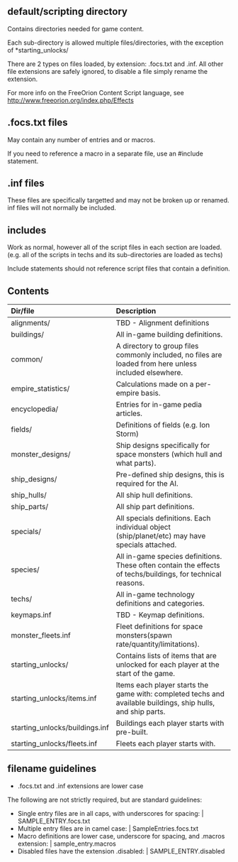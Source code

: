 ## default/scripting directory

Contains directories needed for game content.

Each sub-directory is allowed multiple files/directories, 
with the exception of *starting_unlocks/

There are 2 types on files loaded, by extension: .focs.txt and .inf.
All other file extensions are safely ignored, to disable a file simply rename the extension.

For more info on the FreeOrion Content Script language, see http://www.freeorion.org/index.php/Effects

## .focs.txt files

May contain any number of entries and or macros.

If you need to reference a macro in a separate file, use an #include statement.

## .inf files

These files are specifically targetted and may not be broken up or renamed.
inf files will not normally be included.

## includes

Work as normal, however all of the script files in each section are loaded.
(e.g. all of the scripts in techs and its sub-directories are loaded as techs)

Include statements should not reference script files that contain a definition.

## Contents

| Dir/file | Description |
| :--- | :--- |
| alignments/ | TBD - Alignment definitions |
| buildings/ | All in-game building definitions. |
| common/ | A directory to group files commonly included, no files are loaded from here unless included elsewhere. |
| empire_statistics/ | Calculations made on a per-empire basis. |
| encyclopedia/ | Entries for in-game pedia articles. |
| fields/ | Definitions of fields (e.g. Ion Storm) |
| monster_designs/ | Ship designs specifically for space monsters (which hull and what parts). |
| ship_designs/ | Pre-defined ship designs, this is required for the AI. |
| ship_hulls/ | All ship hull definitions. |
| ship_parts/ | All ship part definitions. |
| specials/ | All specials definitions.  Each individual object (ship/planet/etc) may have specials attached. |
| species/ | All in-game species definitions.  These often contain the effects of techs/buildings, for technical reasons. |
| techs/ | All in-game technology definitions and categories. |
| keymaps.inf | TBD - Keymap definitions. |
| monster_fleets.inf | Fleet definitions for space monsters(spawn rate/quantity/limitations). |
| starting_unlocks/ | Contains lists of items that are unlocked for each player at the start of the game. |
| starting_unlocks/items.inf | Items each player starts the game with: completed techs and available buildings, ship hulls, and ship parts. |
| starting_unlocks/buildings.inf | Buildings each player starts with pre-built. |
| starting_unlocks/fleets.inf | Fleets each player starts with. |


## filename guidelines

* .focs.txt and .inf extensions are lower case

The following are not strictly required, but are standard guidelines:
* Single entry files are in all caps, with underscores for spacing: | SAMPLE_ENTRY.focs.txt
* Multiple entry files are in camel case: | SampleEntries.focs.txt
* Macro definitions are lower case, underscore for spacing, and .macros extension: | sample_entry.macros
* Disabled files have the extension .disabled: | SAMPLE_ENTRY.disabled
